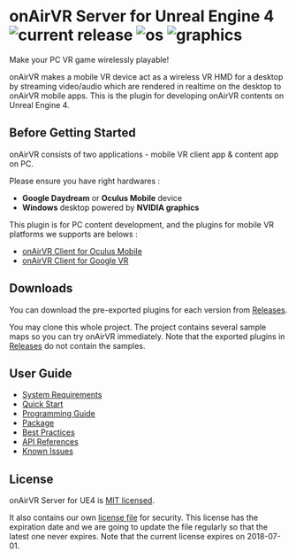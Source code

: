 # onAirVR Server for Unreal Engine 4 ![current release](https://img.shields.io/github/release/onairvr/onairvr-server-for-ue4.svg) ![os](https://img.shields.io/badge/os-Windows-blue.svg) ![graphics](https://img.shields.io/badge/graphics-NVIDIA-green.svg)

Make your PC VR game wirelessly playable!

onAirVR makes a mobile VR device act as a wireless VR HMD for a desktop by streaming video/audio which are rendered in realtime on the desktop to onAirVR mobile apps. This is the plugin for developing onAirVR contents on Unreal Engine 4.



## Before Getting Started

onAirVR consists of two applications - mobile VR client app & content app on PC. 

Please ensure you have right hardwares :

* **Google Daydream** or **Oculus Mobile** device
* **Windows** desktop powered by **NVIDIA graphics**

This plugin is for PC content development, and the plugins for mobile VR platforms we supports are belows :

- [onAirVR Client for Oculus Mobile](https://github.com/onairvr/onairvr-client-for-oculus-mobile)
- [onAirVR Client for Google VR](https://github.com/onairvr/onairvr-client-for-googlevr)

## Downloads

You can download the pre-exported plugins for each version from [Releases](https://github.com/onairvr/onairvr-server-for-ue4/releases).

You may clone this whole project. The project contains several sample maps so you can try onAirVR immediately. Note that the exported plugins in [Releases](https://github.com/onairvr/onairvr-server-for-ue4/releases) do not contain the samples.

## User Guide

* [System Requirements](https://github.com/onairvr/onairvr-server-for-ue4/wiki/System-Requirements)
* [Quick Start](https://github.com/onairvr/onairvr-server-for-ue4/wiki/Quick-Start)
* [Programming Guide](https://github.com/onairvr/onairvr-server-for-ue4/wiki/Programming-Guide)
* [Package](https://github.com/onairvr/onairvr-server-for-ue4/wiki/Package)
* [Best Practices](https://github.com/onairvr/onairvr-server-for-ue4/wiki/Best-Practices)
* [API References](https://github.com/onairvr/onairvr-server-for-ue4/wiki/API-References)
* [Known Issues](https://github.com/onairvr/onairvr-server-for-ue4/wiki/Known-Issues)



## License

onAirVR Server for UE4 is [MIT licensed](https://github.com/onairvr/onairvr-server-for-ue4/blob/master/LICENSE).

It also contains our own [license file](https://github.com/onairvr/onairvr-server-for-ue4/blob/master/Plugins/onAirVRServer/Resources/noncommercial.license) for security. This license has the expiration date and we are going to update the file regularly so that the latest one never expires. Note that the current license expires on 2018-07-01.

